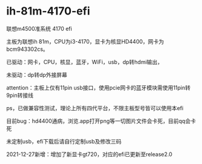 # ih-81m-4170-efi

联想m4500准系统 4170 efi

主板为联想ih 81m，CPU为i3-4170，显卡为核显HD4400，网卡为bcm943302cs。

已驱动：网卡，CPU，核显，蓝牙，WiFi，usb，dp转hdmi输出，

未驱动：dp转dp外接屏幕

attention：主板上仅有11pin usb接口，使用pcie网卡的蓝牙模块需使用11pin转9pin转接线

ps，已做兼容性测试，理论上所有四代平台，不限主板型号皆可以使用本efi

目前bug：hd4400通病，浏览.app打开png等一切图片文件会卡死，目前qq会卡死

未定制usb，efi下载后请自行定制usb及修改三码

2021-12-27新增：增加了新显卡gt720，对应的efi已更新至release2.0
